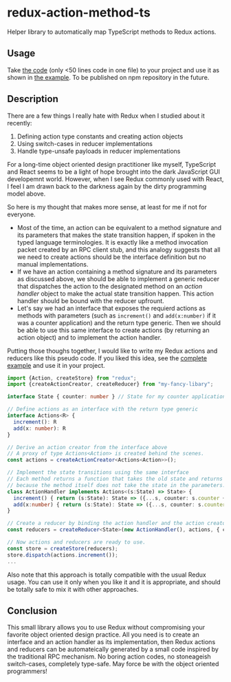 # redux-action-method-ts
Helper library to automatically map TypeScript methods to Redux actions.

## Usage

Take [the code](src/index.ts) (only <50 lines code in one file) to your project and use it as shown in [the example](tests/example.ts). To be published on npm repository in the future.

## Description

There are a few things I really hate with Redux when I studied about it recently:

1. Defining action type constants and creating action objects
2. Using switch-cases in reducer implementations
3. Handle type-unsafe payloads in reducer implementations

For a long-time object oriented design practitioner like myself, TypeScript and React seems to be a light of hope brought into the dark JavaScript GUI developemnt world. However, when I see Redux commonly used with React, I feel I am drawn back to the darkness again by the dirty programming model above.

So here is my thought that makes more sense, at least for me if not for everyone.

* Most of the time, an action can be equivalent to a method signature and its parameters that makes the state transition happen, if spoken in the typed language terminologies. It is exactly like a method invocation packet created by an RPC client stub, and this analogy suggests that all we need to create actions should be the interface definition but no manual implementations.
* If we have an action containing a method signature and its parameters as discussed above, we should be able to implement a generic reducer that dispatches the action to the designated method on an _action handler_ object to make the actual state transition happen. This action handler should be bound with the reducer upfrount.
* Let's say we had an interface that exposes the requierd actions as methods with parameters (such as `increment()` and `add(x:number)` if it was a counter application) and the return type generic. Then we should be able to use this same interface to create actions (by returning an action object) and to implement the action handler.

Putting those thoughs together, I would like to write my Redux actions and reducers like this pseudo code. If you liked this idea, see the [complete example](tests/example.ts) and use it in your project.

```typescript
import {Action, createStore} from "redux";
import {createActionCreator, createReducer} from "my-fancy-libary";

interface State { counter: number } // State for my counter application

// Define actions as an interface with the return type generic
interface Actions<R> {
  increment(): R
  add(x: number): R
}

// Derive an action creator from the interface above
// A proxy of type Actions<Action> is created behind the scenes.
const actions = createActionCreator<Actions<Action>>();

// Implement the state transitions using the same interface
// Each method returns a function that takes the old state and returns the new state
// because the method itself does not take the state in the parameters.
class ActionHandler implements Actions<(s:State) => State> {
  increment() { return (s:State): State => ({...s, counter: s.counter + 1}); }
  add(x:number) { return (s:State): State => ({...s, counter: s.counter + x}); }
}

// Create a reducer by binding the action handler and the action creator above
const reducers = createReducer<State>(new ActionHandler(), actions, { counter: 0 });

// Now actions and reducers are ready to use.
const store = createStore(reducers);
store.dispatch(actions.increment());
...
```

Also note that this approach is totally compatible with the usual Redux usage. You can use it only when you like it and it is appropriate, and should be totally safe to mix it with other approaches.

## Conclusion

This small library allows you to use Redux without compromising your favorite object oriented design practice. All you need is to create an interface and an action handler as its implementation, then Redux actions and reducers can be automateically generated by a small code inspired by the traditional RPC mechanism. No boring action codes, no stoneageish switch-cases, completely type-safe. May force be with the object oriented programmers!
